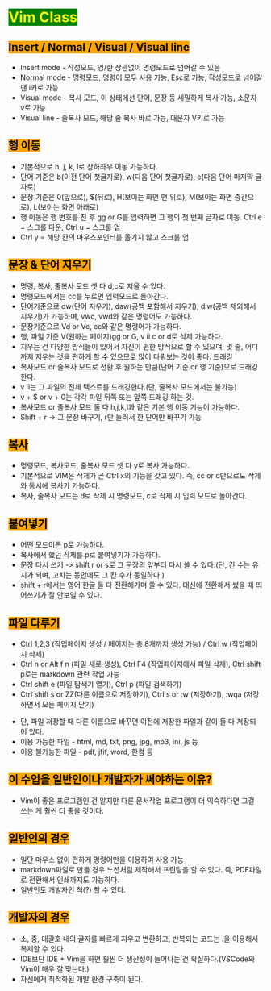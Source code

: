 # <span style ='color:yellow; background-color:green'>**Vim Class**</span>

## <span style='color:black; background-color:orange;'>**Insert / Normal / Visual / Visual line**</span>
* Insert mode - 작성모드, 영/한 상관없이 명령모드로 넘어갈 수 있음
* Normal mode - 명령모드, 명령어 모두 사용 가능, Esc로 가능, 작성모드로 넘어갈 땐 i키로 가능  
* Visual mode - 복사 모드, 이 상태에선 단어, 문장 등 세밀하게 복사 가능, 소문자 v로 가능  
* Visual line - 줄복사 모드, 해당 줄 복사 바로 가능, 대문자 V키로 가능 

## <span style='color:#000000; background-color:orange;'>**행 이동**</span>
- 기본적으로 h, j, k, l로 상하좌우 이동 가능하다. 
- 단어 기준은 b(이전 단어 첫글자로), w(다음 단어 첫글자로), e(다음 단어 마지막 글자로)
- 문장 기준은 0(앞으로), $(뒤로), H(보이는 화면 맨 위로), M(보이는 화면 중간으로), L(보이는 화면 아래로)
- 행 이동은 행 번호를 친 후 gg or G를 입력하면 그 행의 첫 번째 글자로 이동. Ctrl e = 스크롤 다운, Ctrl u = 스크롤 업 
- Ctrl y = 해당 칸의 마우스포인터를 옮기지 않고 스크롤 업

## <span style='color:black; background-color:orange;'>**문장 & 단어 지우기**</span>

- 명령, 복사, 줄복사 모드 셋 다 d,c로 지울 수 있다. 
- 명령모드에서는 cc를 누르면 입력모드로 돌아간다. 
- 단어기준으로 dw(단어 지우기), daw(공백 포함해서 지우기), diw(공백 제외해서 지우기)가 가능하며, vwc, vwd와 같은 명령어도 가능하다. 
- 문장기준으로 Vd or Vc, cc와 같은 명령어가 가능하다. 
- 행, 파일 기준 V(원하는 페이지)gg or G, v ii c or d로 삭제 가능하다.
- 지우는 건 다양한 방식들이 있어서 자신이 편한 방식으로 할 수 있으며, 몇 줄, 어디까지 지우는 것을 편하게 할 수 있으므로 많이 다뤄보는 것이 좋다. 
드래깅
- 복사모드 or 줄복사 모드로 전환 후 원하는 만큼(단어 기준 or 행 기준)으로 드래깅 한다. 
- v ii는 그 파일의 전체 텍스트를 드래깅한다.(단, 줄복사 모드에서는 불가능) 
- v + $ or v + 0는 각각 파일 뒤쪽 또는 앞쪽 드래깅 하는 것. 
- 복사모드 or 줄복사 모드 둘 다 h,j,k,l과 같은 기본 행 이동 기능이 가능하다.  
- Shift + r -> 그 문장 바꾸기, r만 눌러서 한 단어만 바꾸기 가능<br>
## <span style='color:black; background-color:orange;'>**복사**</span>

- 명령모드, 복사모드, 줄복사 모드 셋 다 y로 복사 가능하다. 
- 기본적으로 VIM은 삭제가 곧 Ctrl x의 기능을 갖고 있다. 즉, cc or d만으로도 삭제와 동시에 복사가 가능하다.  
- 복사, 줄복사 모드는 d로 삭제 시 명령모드, c로 삭제 시 입력 모드로 돌아간다.  

## <span style='color:black; background-color:orange;'>**붙여넣기**</span>

- 어떤 모드이든 p로 가능하다. 
- 복사에서 했던 삭제를 p로 붙여넣기가 가능하다. 
- 문장 다시 쓰기 -> shift r or s로 그 문장의 앞부터 다시 쓸 수 있다.(단, 칸 수는 유지가 되며, 고치는 동안에도 그 칸 수가 동일하다.)
- shift + r에서는 영어 한글 둘 다 전환해가며 쓸 수 있다. 대신에 전환해서 썼을 때 띄어쓰기가 잘 안보일 수 있다.  
## <span style='color:black; background-color:orange;'>**파일 다루기**</span>

* Ctrl 1,2,3 (작업페이지 생성 / 페이지는 총 8개까지 생성 가능) / Ctrl w (작업페이지 삭제) 
* Ctrl n or Alt f n (파일 새로 생성), Ctrl F4 (작업페이지에서 파일 삭제), Ctrl shift p로는 markdown 관련 작업 가능 
* Ctrl shift e (파일 탐색기 열기), Ctrl p (파일 검색하기)
* Ctrl shift s or ZZ(다른 이름으로 저장하기), Ctrl s or :w (저장하기), :wqa (저장하면서 모든 페이지 닫기)
- 단, 파일 저장할 때 다른 이름으로 바꾸면 이전에 저장한 파일과 같이 둘 다 저장되어 있다. 
- 이용 가능한 파일 - html, md, txt, png, jpg, mp3, ini, js 등 
- 이용 불가능한 파일 - pdf, jfif, word, 한컴 등 

## <span style='color:black; background-color:orange;'>**이 수업을 일반인이나 개발자가 써야하는 이유?**</span>

- Vim이 좋은 프로그램인 건 알지만 다른 문서작업 프로그램이 더 익숙하다면 그걸 쓰는 게 훨씬 더 좋을 것이다.  

## <span style='color:black; background-color:orange;'>**일반인의 경우**</span>

- 일단 마우스 없이 편하게 명령어만을 이용하여 사용 가능
- markdown파일로 만들 경우 노션처럼 제작해서 프린팅을 할 수 있다. 즉, PDF파일로 전환해서 인쇄까지도 가능하다.  
- 일반인도 개발자인 척(?) 할 수 있다. 

## <span style='color:black; background-color:orange;'>**개발자의 경우**</span> 

- 소, 중, 대괄호 내의 글자를 빠르게 지우고 변환하고, 반복되는 코드는 .을 이용해서 복제할 수 있다. 
- IDE보단 IDE + Vim을 하면 훨씬 더 생산성이 늘어나는 건 확실하다.(VSCode와 Vim이 매우 잘 맞는다.)
- 자신에게 최적화된 개발 환경 구축이 된다. 